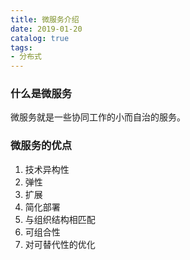 ```yaml
---
title: 微服务介绍
date: 2019-01-20
catalog: true
tags:
- 分布式
---
```

### 什么是微服务

微服务就是一些协同工作的小而自治的服务。

### 微服务的优点

1. 技术异构性
2. 弹性
3. 扩展
4. 简化部署
5. 与组织结构相匹配
6. 可组合性
7. 对可替代性的优化